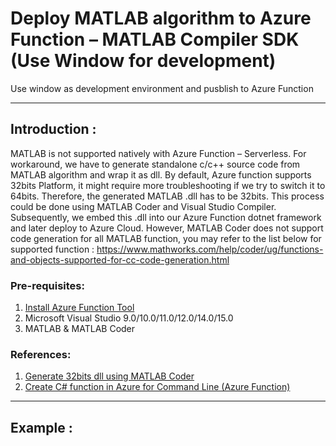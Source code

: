 # Deploy MATLAB algorithm to Azure Function – MATLAB Compiler SDK (Use Window for development)
Use window as development environment and pusblish to Azure Function

---

## Introduction :

MATLAB is not supported natively with Azure Function – Serverless. For workaround, we have to generate standalone c/c++ source code from MATLAB algorithm and wrap it as dll. 
By default, Azure function supports 32bits Platform, it might require more troubleshooting if we try to switch it to 64bits. Therefore, the generated MATLAB .dll has to be 32bits. This process could be done using MATLAB Coder and Visual Studio Compiler. Subsequently, we embed this .dll into our Azure Function dotnet framework and later deploy to Azure Cloud. However, MATLAB Coder does not support code generation for all MATLAB function, you may refer to the list below for supported function :
https://www.mathworks.com/help/coder/ug/functions-and-objects-supported-for-cc-code-generation.html

### Pre-requisites:
1) [Install Azure Function Tool](https://docs.microsoft.com/en-us/azure/azure-functions/functions-run-local?tabs=windows%2Ccsharp%2Cbash#v2)
2)	Microsoft Visual Studio 9.0/10.0/11.0/12.0/14.0/15.0
3)	MATLAB & MATLAB Coder

### References:
1)	[Generate 32bits dll using MATLAB Coder](https://www.mathworks.com/help/coder/ug/build-32-bit-dll-on-64-bit-windows-platform-using-msvc-toolchain.html)
2)	[Create C# function in Azure for Command Line (Azure Function)](https://docs.microsoft.com/en-us/azure/azure-functions/create-first-function-cli-csharp?tabs=azure-cli%2Cbrowser)

---

## Example :
